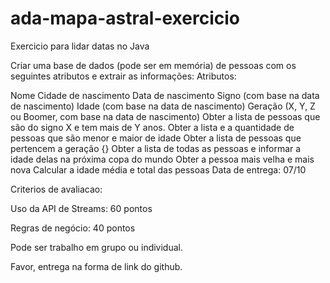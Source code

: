 # ada-mapa-astral-exercicio
Exercicio para lidar datas no Java

Criar uma base de dados (pode ser em memória) de pessoas com os seguintes atributos e extrair as informações: Atributos:

Nome
Cidade de nascimento
Data de nascimento
Signo (com base na data de nascimento)
Idade (com base na data de nascimento)
Geração (X, Y, Z ou Boomer, com base na data de nascimento)
Obter a lista de pessoas que são do signo X e tem mais de Y anos.
Obter a lista e a quantidade de pessoas que são menor e maior de idade
Obter a lista de pessoas que pertencem a geração {}
Obter a lista de todas as pessoas e informar a idade delas na próxima copa do mundo
Obter a pessoa mais velha e mais nova
Calcular a idade média e total das pessoas
Data de entrega: 07/10

Criterios de avaliacao:

Uso da API de Streams: 60 pontos

Regras de negócio: 40 pontos

Pode ser trabalho em grupo ou individual.

Favor, entrega na forma de link do github.

